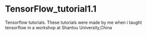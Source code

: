 # TensorFlow_tutorial1.1
Tensorflow tutorials.
These tutorials were made by me when i taught tensorflow in a workshop at Shantou University,China
